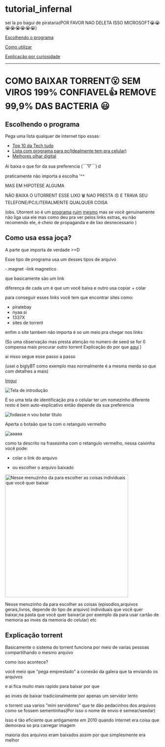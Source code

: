 # tutorial_infernal
sei la po bagui de pirataria(POR FAVOR NAO DELETA ISSO MICROSOFT😭😭😭😭😭😭😭😭)

[Escolhendo o programa](#Escolhendo-o-programa)

[Como utilizar](#Como-usa-essa-joça)

[Explicação por curiosidade](#explica%C3%A7%C3%A3o-torrent)

----------

# COMO BAIXAR TORRENT😮 SEM VIROS 199% CONFIAVEL👍 REMOVE 99,9% DAS BACTERIA 😃

## Escolhendo o programa 

Pega uma lista qualquer de internet tipo essas:

- [Top 10 da Tech tudo](https://www.tecmundo.com.br/torrent/63188-10-melhores-clientes-torrent-android.htm)
- [Lista com programa para pc(Idealmente tem pra celular)](https://www.apptuts.net/tutorial/mac/top-6-alternativas-ao-utorrent/) 
- [Melhores olhar digital](https://olhardigital.com.br/2018/09/25/dicas-e-tutoriais/os-melhores-programas-de-download-de-torrent-para-windows-e-android/)



Ai baixa o que for da sua preferencia (￣▽￣)ｄ

praticamente não importa a escolha '^^

MAS EM HIPOTESE ALGUMA 

NÃO BAIXA O UTORRENT ESSE LIXO 🗑 NAO PRESTA 😠 E TRAVA SEU TELEFONE/PC/LITERALMENTE QUALQUER COISA

(obs. Utorrent so é um [programa](https://www.oficinadanet.com.br/microsoft/22466-utorrent-enfrenta-novos-problemas-antivirus-identifica-cliente-como-ameaca) [ruim](https://olhardigital.com.br/2019/12/06/noticias/utorrent-e-reconhecido-como-ameaca-por-softwares-antivirus/) [mesmo](https://www.techtudo.com.br/noticias/2015/03/utorrent-usa-seu-computador-para-minerar-bitcoins-entenda-polemica.ghtml) mas se você genuinamente não liga usa ele mas como deu pra ver pelos links extras, eu não recomendo ele, é cheio de propaganda e de lixo desnecessario )

## Como usa essa joça?

A parte que importa de verdade >=D

Esse tipo de programa usa um desses tipos de arquivo

-.magnet
-link magnetico

que basicamente são um link

diferença de cada um é que um você baixa e outro usa copiar + colar

para conseguir esses links você tem que encontrar sites como:

- piratebay
- nyaa.si
- 1337X
- sites de torrent

enfim o site tambem não importa é so um meio pra chegar nos links

(So uma observação mas presta atenção no numero de seed se for 0 compensa mais procurar outro torrent
Explicação do por que [aqui](#explica%C3%A7%C3%A3o-torrent)
)

ai nisso segue esse passo a passo

(usei o biglyBT como exemplo mas normalmente é a mesma merda so que com detalhes a mais)

[Imgur](https://imgur.com/8C1UAAx)

![Tela de introdução](https://i.imgur.io/Qs7EqWx_d.webp?maxwidth=640&shape=thumb&fidelity=medium)

É so uma tela de identificação pra o celular ter um nomezinho diferente 
resto é bem auto-explicativo então depende da sua preferencia

![fodasse n vou botar titulo](https://i.imgur.io/8C1UAAx_d.webp?maxwidth=640&shape=thumb&fidelity=medium)

Aperta o botaão que ta com o retangulo vermelho

![aaaaa](https://i.imgur.io/A5I53Zg_d.webp?maxwidth=640&shape=thumb&fidelity=medium)

como ta descrito na frasesinha com o retangulo vermelho, nessa caixinha você pode:

- colar o link do arquivo

- ou escolher o arquivo baixado

<img src="https://image.winudf.com/v2/image1/Y29tLmJpZ2x5YnQuYW5kcm9pZC5jbGllbnRfc2NyZWVuXzNfMTU4NDk4MzMwN18wNDM/screen-3.jpg?fakeurl=1" alt="Nesse menuzinho da para escolher as coisas individuais que você quer baixar" height="400" >

Nesse menuzinho da para escolher as coisas (episodios,arquivos gerais,livros, depende do tipo de arquivo) individuais que você quer baixar,na pasta que você quer baixar(ai por exemplo da para usar cartão de memoria ao inves da memoria do celular) etc


## Explicação torrent

Basicamente o sistema do torrent funciona por meio de varias pessoas compartilhando o mesmo arquivo

como isso acontece?

você meio que "pega emprestado" a conexão da galera que ta enviando os arquivos

e ai fica muito mais rapido para baixar por que

ao inves de baixar tradicionalmente por apenas um servidor lento

o torrent usa varios "mini servidores" que te dão pedacinhos dos arquivos como se fossem sementinhas(Por isso o nome de envio é semear/seedar)

Isso é tão eficiente que antigamente em 2010 quando internet era coisa que demorava so pra carregar imagem

maioria dos arquivos eram baixados assim por que simplesmente era melhor



